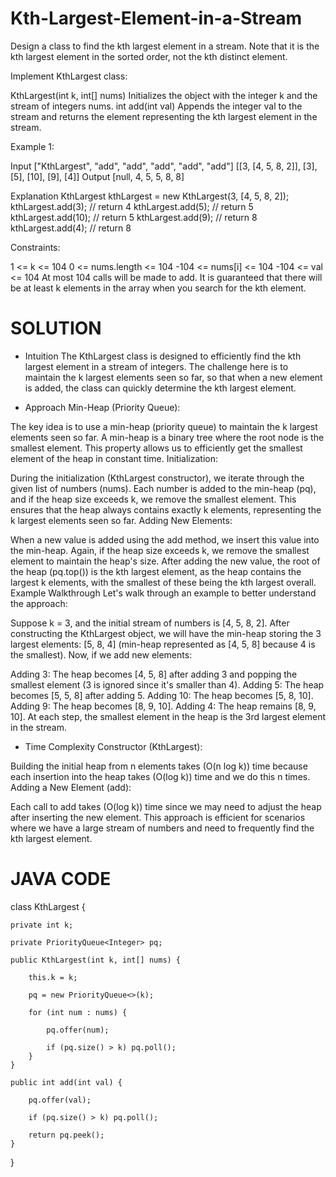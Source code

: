 # Kth-Largest-Element-in-a-Stream

Design a class to find the kth largest element in a stream. Note that it is the kth largest element in the sorted order, not the kth distinct element.

Implement KthLargest class:

KthLargest(int k, int[] nums) Initializes the object with the integer k and the stream of integers nums.
int add(int val) Appends the integer val to the stream and returns the element representing the kth largest element in the stream.
 
Example 1:

Input
["KthLargest", "add", "add", "add", "add", "add"]
[[3, [4, 5, 8, 2]], [3], [5], [10], [9], [4]]
Output
[null, 4, 5, 5, 8, 8]

Explanation
KthLargest kthLargest = new KthLargest(3, [4, 5, 8, 2]);
kthLargest.add(3);   // return 4
kthLargest.add(5);   // return 5
kthLargest.add(10);  // return 5
kthLargest.add(9);   // return 8
kthLargest.add(4);   // return 8
 

Constraints:

1 <= k <= 104
0 <= nums.length <= 104
-104 <= nums[i] <= 104
-104 <= val <= 104
At most 104 calls will be made to add.
It is guaranteed that there will be at least k elements in the array when you search for the kth element.

# SOLUTION

* Intuition
The KthLargest class is designed to efficiently find the kth largest element in a stream of integers. The challenge here is to maintain the k largest elements seen so far, so that when a new element is added, the class can quickly determine the kth largest element.

* Approach
Min-Heap (Priority Queue):

The key idea is to use a min-heap (priority queue) to maintain the k largest elements seen so far.
A min-heap is a binary tree where the root node is the smallest element. This property allows us to efficiently get the smallest element of the heap in constant time.
Initialization:

During the initialization (KthLargest constructor), we iterate through the given list of numbers (nums).
Each number is added to the min-heap (pq), and if the heap size exceeds k, we remove the smallest element. This ensures that the heap always contains exactly k elements, representing the k largest elements seen so far.
Adding New Elements:

When a new value is added using the add method, we insert this value into the min-heap.
Again, if the heap size exceeds k, we remove the smallest element to maintain the heap's size.
After adding the new value, the root of the heap (pq.top()) is the kth largest element, as the heap contains the largest k elements, with the smallest of these being the kth largest overall.
Example Walkthrough
Let's walk through an example to better understand the approach:

Suppose k = 3, and the initial stream of numbers is [4, 5, 8, 2].
After constructing the KthLargest object, we will have the min-heap storing the 3 largest elements: [5, 8, 4] (min-heap represented as [4, 5, 8] because 4 is the smallest).
Now, if we add new elements:

Adding 3: The heap becomes [4, 5, 8] after adding 3 and popping the smallest element (3 is ignored since it's smaller than 4).
Adding 5: The heap becomes [5, 5, 8] after adding 5.
Adding 10: The heap becomes [5, 8, 10].
Adding 9: The heap becomes [8, 9, 10].
Adding 4: The heap remains [8, 9, 10].
At each step, the smallest element in the heap is the 3rd largest element in the stream.

* Time Complexity
Constructor (KthLargest):

Building the initial heap from n elements takes (O(n log k)) time because each insertion into the heap takes (O(log k)) time and we do this n times.
Adding a New Element (add):

Each call to add takes (O(log k)) time since we may need to adjust the heap after inserting the new element.
This approach is efficient for scenarios where we have a large stream of numbers and need to frequently find the kth largest element.

# JAVA CODE 

class KthLargest {

    private int k;
    
    private PriorityQueue<Integer> pq;
    
    public KthLargest(int k, int[] nums) {
    
        this.k = k;
        
        pq = new PriorityQueue<>(k);
        
        for (int num : nums) {
        
            pq.offer(num);
            
            if (pq.size() > k) pq.poll(); 
        }
    }
    
    public int add(int val) {
    
        pq.offer(val); 
        
        if (pq.size() > k) pq.poll();
        
        return pq.peek();
    }
}
